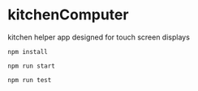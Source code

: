 # kitchenComputer
kitchen helper app designed for touch screen displays

`npm install`

`npm run start`

`npm run test`
